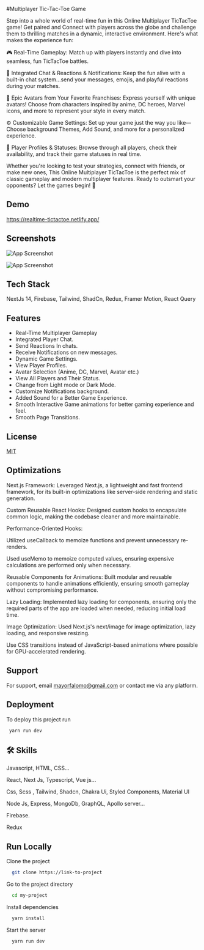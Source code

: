 
#Multiplayer Tic-Tac-Toe Game

Step into a whole world of real-time fun in this Online Multiplayer TicTacToe game! Get paired and Connect with players across the globe and challenge them to thrilling matches in a dynamic, interactive environment. Here's what makes the experience fun:

🎮 Real-Time Gameplay: Match up with players instantly and dive into seamless, fun TicTacToe battles.

💬 Integrated Chat & Reactions & Notifications: Keep the fun alive with a built-in chat system...send your messages, emojis, and playful reactions during your matches.

🦸 Epic Avatars from Your Favorite Franchises: Express yourself with unique avatars! Choose from characters inspired by anime, DC heroes, Marvel icons, and more to represent your style in every match.

⚙️ Customizable Game Settings: Set up your game just the way you like—Choose background Themes, Add Sound, and more for a personalized experience.

👥 Player Profiles & Statuses: Browse through all players, check their availability, and track their game statuses in real time.


Whether you're looking to test your strategies, connect with friends, or make new ones, This Online Multiplayer TicTacToe is the perfect mix of classic gameplay and modern multiplayer features. Ready to outsmart your opponents? Let the games begin! 🎉


## Demo

https://realtime-tictactoe.netlify.app/
## Screenshots

![App Screenshot](https://res.cloudinary.com/dsghy4siv/image/upload/v1737194177/Screenshot_417_xajhrr.png)

![App Screenshot](https://res.cloudinary.com/dsghy4siv/image/upload/v1737194193/Screenshot_415_pob0xs.png)


## Tech Stack

NextJs 14, Firebase, Tailwind, ShadCn, Redux, Framer Motion, React Query


## Features

- Real-Time Multiplayer Gameplay
- Integrated Player Chat.
- Send Reactions In chats.
- Receive Notifications on new messages.
- Dynamic Game Settings.
- View Player Profiles.
- Avatar Selection (Anime, DC, Marvel, Avatar etc.)
- View All Players and Their Status.
- Change from Light mode or Dark Mode.
- Customize Notifications background.
- Added Sound for a Better Game Experience.
- Smooth Interactive Game animations for better gaming experience and feel.
- Smooth Page Transitions.


## License

[MIT](https://choosealicense.com/licenses/mit/)


## Optimizations

Next.js Framework: Leveraged Next.js, a lightweight and fast frontend framework, for its built-in optimizations like server-side rendering and static generation.

Custom Reusable React Hooks: Designed custom hooks to encapsulate common logic, making the codebase cleaner and more maintainable.

Performance-Oriented Hooks:

Utilized useCallback to memoize functions and prevent unnecessary re-renders.

Used useMemo to memoize computed values, ensuring expensive calculations are performed only when necessary.

Reusable Components for Animations: Built modular and reusable components to handle animations efficiently, ensuring smooth gameplay without compromising performance.

Lazy Loading: Implemented lazy loading for components, ensuring only the required parts of the app are loaded when needed, reducing initial load time.

Image Optimization: Used Next.js's next/image for image optimization, lazy loading, and responsive resizing.

Use CSS transitions instead of JavaScript-based animations where possible for GPU-accelerated rendering.
## Support

For support, email mayorfalomo@gmail.com or contact me via any platform.


## Deployment

To deploy this project run

```bash
 yarn run dev
```


## 🛠 Skills
Javascript, HTML, CSS...

React, Next Js, Typescript, Vue js...

Css, Scss , Tailwind, Shadcn, Chakra Ui, Styled Components, Material UI

Node Js, Express, MongoDb, GraphQL, Apollo server...

Firebase.

Redux
## Run Locally

Clone the project

```bash
  git clone https://link-to-project
```

Go to the project directory

```bash
  cd my-project
```

Install dependencies

```bash
  yarn install
```

Start the server

```bash
  yarn run dev
```

